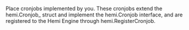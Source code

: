 Place cronjobs implemented by you. These cronjobs extend the hemi.Cronjob_
struct and implement the hemi.Cronjob interface, and are registered to the Hemi
Engine through hemi.RegisterCronjob.
